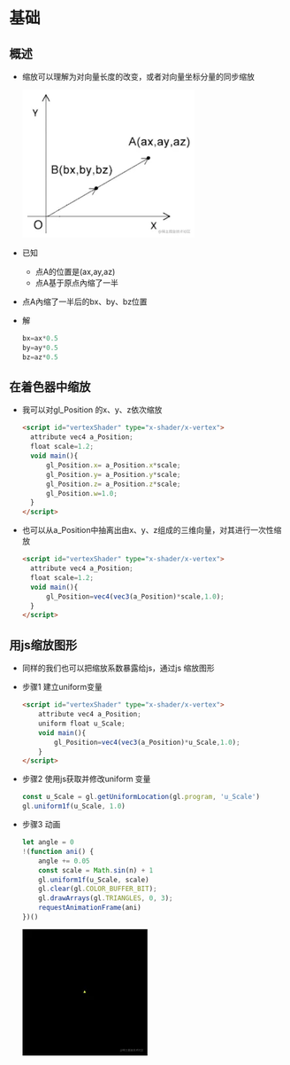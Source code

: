 # 基础

## 概述

+ 缩放可以理解为对向量长度的改变，或者对向量坐标分量的同步缩放

  ![alt text](images/缩放.png)

+ 已知

  + 点A的位置是(ax,ay,az)
  + 点A基于原点內缩了一半

+ 点A內缩了一半后的bx、by、bz位置

+ 解

  ```js
  bx=ax*0.5
  by=ay*0.5
  bz=az*0.5
  ```

## 在着色器中缩放

+ 我可以对gl_Position 的x、y、z依次缩放

  ```html
  <script id="vertexShader" type="x-shader/x-vertex">
    attribute vec4 a_Position;
    float scale=1.2;
    void main(){
        gl_Position.x= a_Position.x*scale;
        gl_Position.y= a_Position.y*scale;
        gl_Position.z= a_Position.z*scale;
        gl_Position.w=1.0;
    }
  </script>
  ```

+ 也可以从a_Position中抽离出由x、y、z组成的三维向量，对其进行一次性缩放

  ```html
  <script id="vertexShader" type="x-shader/x-vertex">
    attribute vec4 a_Position;
    float scale=1.2;
    void main(){
        gl_Position=vec4(vec3(a_Position)*scale,1.0);
    }
  </script>
  ```

## 用js缩放图形

+ 同样的我们也可以把缩放系数暴露给js，通过js 缩放图形

+ 步骤1 建立uniform变量

  ```html
  <script id="vertexShader" type="x-shader/x-vertex">
      attribute vec4 a_Position;
      uniform float u_Scale;
      void main(){
          gl_Position=vec4(vec3(a_Position)*u_Scale,1.0);
      }
  </script>
  ```

+ 步骤2 使用js获取并修改uniform 变量

  ```js
  const u_Scale = gl.getUniformLocation(gl.program, 'u_Scale')
  gl.uniform1f(u_Scale, 1.0)
  ```

+ 步骤3 动画

  ```js
  let angle = 0
  !(function ani() {
      angle += 0.05
      const scale = Math.sin(n) + 1
      gl.uniform1f(u_Scale, scale)
      gl.clear(gl.COLOR_BUFFER_BIT);
      gl.drawArrays(gl.TRIANGLES, 0, 3);
      requestAnimationFrame(ani)
  })()
  ```

  ![alt text](images/缩放2.gif)
